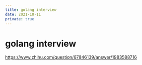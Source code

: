 ```yaml
---
title: golang interview
date: 2021-10-11
private: true
---
```

# golang interview
https://www.zhihu.com/question/67846139/answer/1983588716